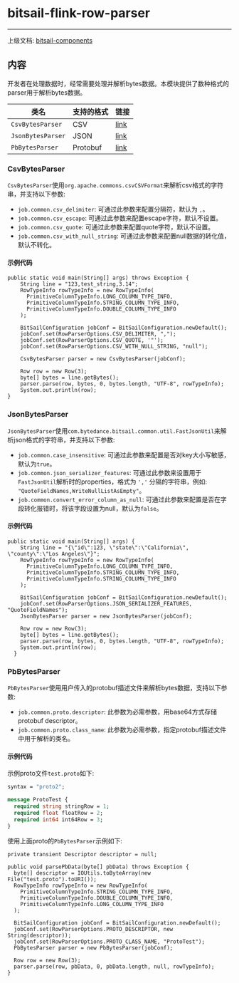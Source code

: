 # bitsail-flink-row-parser

----- 

上级文档: [bitsail-components](../../../components.md)

## 内容

开发者在处理数据时，经常需要处理并解析bytes数据。本模块提供了数种格式的parser用于解析bytes数据。

| 类名                | 支持的格式    | 链接                     |
|-------------------|----------|------------------------|
| `CsvBytesParser`  | CSV      | [link](#jump_csv)      |
| `JsonBytesParser` | JSON     | [link](#jump_json)     |
| `PbBytesParser`   | Protobuf | [link](#jump_protobuf) |


### <span id="jump_csv">CsvBytesParser</span>

`CsvBytesParser`使用`org.apache.commons.csvCSVFormat`来解析csv格式的字符串，并支持以下参数:

 - `job.common.csv_delimiter`: 可通过此参数来配置分隔符，默认为 `,`。
 - `job.common.csv_escape`: 可通过此参数来配置escape字符，默认不设置。
 - `job.common.csv_quote`: 可通过此参数来配置quote字符，默认不设置。
- `job.common.csv_with_null_string`: 可通过此参数来配置null数据的转化值，默认不转化。

#### 示例代码

```
public static void main(String[] args) throws Exception {
    String line = "123,test_string,3.14";
    RowTypeInfo rowTypeInfo = new RowTypeInfo(
      PrimitiveColumnTypeInfo.LONG_COLUMN_TYPE_INFO,
      PrimitiveColumnTypeInfo.STRING_COLUMN_TYPE_INFO,
      PrimitiveColumnTypeInfo.DOUBLE_COLUMN_TYPE_INFO
    );

    BitSailConfiguration jobConf = BitSailConfiguration.newDefault();
    jobConf.set(RowParserOptions.CSV_DELIMITER, ",");
    jobConf.set(RowParserOptions.CSV_QUOTE, '"');
    jobConf.set(RowParserOptions.CSV_WITH_NULL_STRING, "null");

    CsvBytesParser parser = new CsvBytesParser(jobConf);

    Row row = new Row(3);
    byte[] bytes = line.getBytes();
    parser.parse(row, bytes, 0, bytes.length, "UTF-8", rowTypeInfo);
    System.out.println(row);
}
```

### <span id="jump_json">JsonBytesParser</span>

`JsonBytesParser`使用`com.bytedance.bitsail.common.util.FastJsonUtil`来解析json格式的字符串，并支持以下参数:

 - `job.common.case_insensitive`: 可通过此参数来配置是否对key大小写敏感，默认为`true`。
 - `job.common.json_serializer_features`: 可通过此参数来设置用于`FastJsonUtil`解析时的properties，格式为 `','` 分隔的字符串，例如: `"QuoteFieldNames,WriteNullListAsEmpty"`。
 - `job.common.convert_error_column_as_null`: 可通过此参数来配置是否在字段转化报错时，将该字段设置为null，默认为`false`。

#### 示例代码

```
public static void main(String[] args) {
    String line = "{\"id\":123, \"state\":\"California\", \"county\":\"Los Angeles\"}";
    RowTypeInfo rowTypeInfo = new RowTypeInfo(
      PrimitiveColumnTypeInfo.LONG_COLUMN_TYPE_INFO,
      PrimitiveColumnTypeInfo.STRING_COLUMN_TYPE_INFO,
      PrimitiveColumnTypeInfo.STRING_COLUMN_TYPE_INFO
    );

    BitSailConfiguration jobConf = BitSailConfiguration.newDefault();
    jobConf.set(RowParserOptions.JSON_SERIALIZER_FEATURES, "QuoteFieldNames");
    JsonBytesParser parser = new JsonBytesParser(jobConf);
    
    Row row = new Row(3);
    byte[] bytes = line.getBytes();
    parser.parse(row, bytes, 0, bytes.length, "UTF-8", rowTypeInfo);
    System.out.println(row);
  }
```

### <span id="jump_protobuf">PbBytesParser</span>

`PbBytesParser`使用用户传入的protobuf描述文件来解析bytes数据，支持以下参数:
 
 - `job.common.proto.descriptor`: 此参数为必需参数，用base64方式存储protobuf descriptor。
 - `job.common.proto.class_name`: 此参数为必需参数，指定protobuf描述文件中用于解析的类名。

#### 示例代码 

示例proto文件`test.proto`如下:
```protobuf
syntax = "proto2";

message ProtoTest {
  required string stringRow = 1;
  required float floatRow = 2;
  required int64 int64Row = 3;
}
```

使用上面proto的`PbBytesParser`示例如下:

```
private transient Descriptor descriptor = null;

public void parsePbData(byte[] pbData) throws Exception {
  byte[] descriptor = IOUtils.toByteArray(new File("test.proto").toURI());
  RowTypeInfo rowTypeInfo = new RowTypeInfo(
    PrimitiveColumnTypeInfo.STRING_COLUMN_TYPE_INFO,
    PrimitiveColumnTypeInfo.DOUBLE_COLUMN_TYPE_INFO,
    PrimitiveColumnTypeInfo.LONG_COLUMN_TYPE_INFO
  );
    
  BitSailConfiguration jobConf = BitSailConfiguration.newDefault();
  jobConf.set(RowParserOptions.PROTO_DESCRIPTOR, new String(descriptor));
  jobConf.set(RowParserOptions.PROTO_CLASS_NAME, "ProtoTest");
  PbBytesParser parser = new PbBytesParser(jobConf);

  Row row = new Row(3);
  parser.parse(row, pbData, 0, pbData.length, null, rowTypeInfo);
}
```



